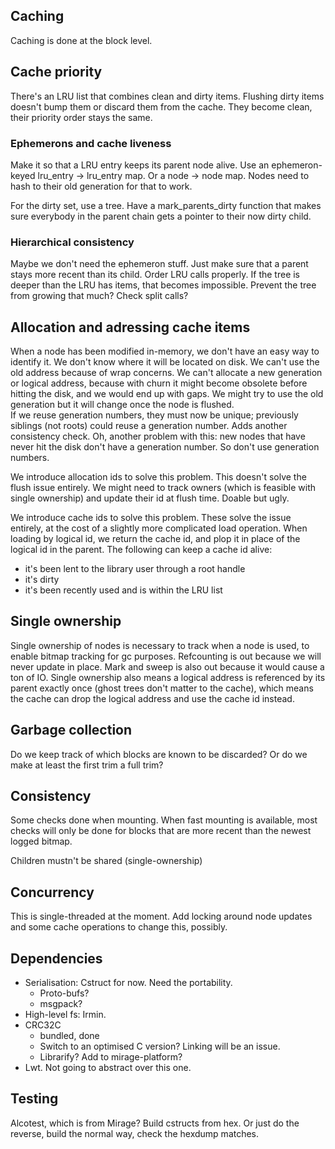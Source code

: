 
## Caching

Caching is done at the block level.

## Cache priority

There's an LRU list that combines clean and dirty items.
Flushing dirty items doesn't bump them or discard them from the cache.
They become clean, their priority order stays the same.

### Ephemerons and cache liveness

Make it so that a LRU entry keeps its parent node alive.
Use an ephemeron-keyed lru_entry -> lru_entry map.
Or a node -> node map.  Nodes need to hash to their old generation
for that to work.

For the dirty set, use a tree.
Have a mark_parents_dirty function that makes sure
everybody in the parent chain gets a pointer to their now dirty child.

### Hierarchical consistency

Maybe we don't need the ephemeron stuff.
Just make sure that a parent stays more recent than its child.
Order LRU calls properly.
If the tree is deeper than the LRU has items, that becomes impossible.
Prevent the tree from growing that much?
  Check split calls?

## Allocation and adressing cache items

When a node has been modified in-memory, we don't have an easy way to identify it.
We don't know where it will be located on disk.  We can't use the old address
because of wrap concerns.  We can't allocate a new generation or logical address, because
with churn it might become obsolete before hitting the disk, and we would end
up with gaps.
We might try to use the old generation but it will change 
once the node is flushed.  
If we reuse generation numbers, they must now be unique; previously siblings (not roots)
could reuse a generation number.  Adds another consistency check.
Oh, another problem with this: new nodes that have never hit the disk don't
have a generation number.  So don't use generation numbers.

We introduce allocation ids to solve this problem.
This doesn't solve the flush issue entirely.  We might need to track
owners (which is feasible with single ownership) and update their id at
flush time.  Doable but ugly.

We introduce cache ids to solve this problem.
These solve the issue entirely, at the cost of a slightly more complicated
load operation.  When loading by logical id, we return the cache id, and
plop it in place of the logical id in the parent.
The following can keep a cache id alive:
- it's been lent to the library user through a root handle
- it's dirty
- it's been recently used and is within the LRU list

## Single ownership

Single ownership of nodes is necessary to track when a node is used,
to enable bitmap tracking for gc purposes.
Refcounting is out because we will never update in place.
Mark and sweep is also out because it would cause a ton of IO.
Single ownership also means a logical address is referenced by its parent
exactly once (ghost trees don't matter to the cache), which means the cache
can drop the logical address and use the cache id instead.

## Garbage collection

Do we keep track of which blocks are known to be discarded?
Or do we make at least the first trim a full trim?

## Consistency

Some checks done when mounting.
When fast mounting is available, most checks will only be done for
blocks that are more recent than the newest logged bitmap.

Children mustn't be shared (single-ownership)

## Concurrency

This is single-threaded at the moment.
Add locking around node updates and some cache operations to change this, possibly.

## Dependencies

* Serialisation: Cstruct for now.  Need the portability.
  * Proto-bufs?
  * msgpack?
* High-level fs: Irmin.
* CRC32C
  * bundled, done
  * Switch to an optimised C version?  Linking will be an issue.
  * Librarify?  Add to mirage-platform?
* Lwt. Not going to abstract over this one.

## Testing

Alcotest, which is from Mirage?
Build cstructs from hex.  Or just do the reverse, build the normal way,
check the hexdump matches.

